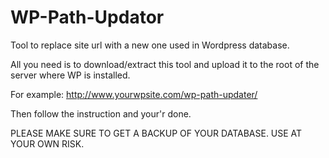 WP-Path-Updator
===============

Tool to replace site url with a new one used in Wordpress database. 

All you need is to download/extract this tool and upload it to the root of the server where WP is installed. 

For example: 
    http://www.yourwpsite.com/wp-path-updater/

Then follow the instruction and your'r done.

PLEASE MAKE SURE TO GET A BACKUP OF YOUR DATABASE. 
USE AT YOUR OWN RISK. 
